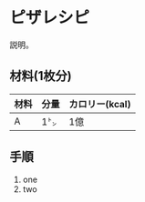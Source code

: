 # ピザレシピ
説明。

## 材料(1枚分)
| 材料 | 分量 | カロリー(kcal) |
| :-- | :-- | :-- |
| A | 1㌧ | 1億 |

## 手順
1. one
2. two
